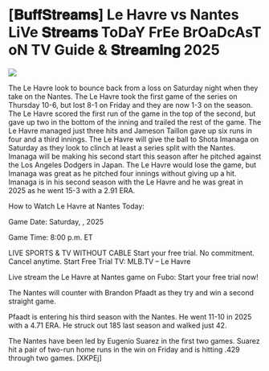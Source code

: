 # [𝐁𝐮𝐟𝐟𝐒𝐭𝐫𝐞𝐚𝐦𝐬] Le Havre vs Nantes LiVe 𝐒𝐭𝐫𝐞𝐚𝐦𝐬 ToDaY FrEe BrOaDcAsT oN TV Guide & 𝐒𝐭𝐫𝐞𝐚𝐦𝐢𝐧𝐠  2025  
  
  
[![](https://i.imgur.com/qSNzIqt.png)](https://movie.rssnews.media/ayXBGLV.php)  
  
The Le Havre look to bounce back from a loss on Saturday night when they take on the Nantes. The Le Havre took the first game of the series on Thursday 10-6, but lost 8-1 on Friday and they are now 1-3 on the season. The Le Havre scored the first run of the game in the top of the second, but gave up two in the bottom of the inning and trailed the rest of the game. The Le Havre managed just three hits and Jameson Taillon gave up six runs in four and a third innings. The Le Havre will give the ball to Shota Imanaga on Saturday as they look to clinch at least a series split with the Nantes. Imanaga will be making his second start this season after he pitched against the Los Angeles Dodgers in Japan. The Le Havre would lose the game, but Imanaga was great as he pitched four innings without giving up a hit. Imanaga is in his second season with the Le Havre and he was great in 2025 as he went 15-3 with a 2.91 ERA.

How to Watch Le Havre at Nantes Today:

Game Date: Saturday, , 2025

Game Time: 8:00 p.m. ET

LIVE SPORTS & TV WITHOUT CABLE
Start your free trial. No commitment. Cancel anytime.
Start Free Trial
TV: MLB.TV – Le Havre

Live stream the Le Havre at Nantes game on Fubo: Start your free trial now!

The Nantes will counter with Brandon Pfaadt as they try and win a second straight game.

Pfaadt is entering his third season with the Nantes. He went 11-10 in 2025 with a 4.71 ERA. He struck out 185 last season and walked just 42.

The Nantes have been led by Eugenio Suarez in the first two games. Suarez hit a pair of two-run home runs in the win on Friday and is hitting .429 through two games. [XKPEj]